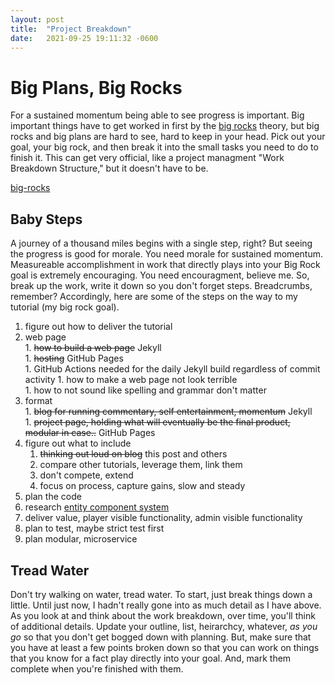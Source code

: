 ```yaml
---
layout: post
title:  "Project Breakdown"
date:   2021-09-25 19:11:32 -0600
---
```


# Big Plans, Big Rocks
For a sustained momentum being able to see progress is important. Big important things have to get worked in first by the [big rocks](big-rocks) theory, but big rocks and big plans are hard to see, hard to keep in your head. Pick out your goal, your big rock, and then break it into the small tasks you need to do to finish it. This can get very official, like a project managment "Work Breakdown Structure," but it doesn't have to be.

[big-rocks](https://jeffshore.com/2011/08/big-rock-theory/)

## Baby Steps
A journey of a thousand miles begins with a single step, right? But seeing the progress is good for morale. You need morale for sustained momentum. Measureable accomplishment in work that directly plays into your Big Rock goal is extremely encouraging. You need encouragment, believe me. So, break up the work, write it down so you don't forget steps. Breadcrumbs, remember? Accordingly, here are some of the steps on the way to my tutorial (my big rock goal).  

1. figure out how to deliver the tutorial  
  1. web page  
    1. ~~how to build a web page~~ Jekyll  
    1. ~~hosting~~ GitHub Pages  
    1. GitHub Actions needed for the daily Jekyll build regardless of commit activity
    1. how to make a web page not look terrible  
    1. how to not sound like spelling and grammar don't matter  
  1. format  
    1. ~~blog for running commentary, self entertainment, momentum~~ Jekyll  
    1. ~~project page, holding what will eventually be the final product, modular in case..~~ GitHub Pages  
1. figure out what to include  
    1. ~~thinking out loud on blog~~ this post and others  
    1. compare other tutorials, leverage them, link them  
    1. don't compete, extend  
    1. focus on process, capture gains, slow and steady  
1. plan the code  
  1. research [entity component system](https://en.wikipedia.org/wiki/Entity_component_system)  
  1. deliver value, player visible functionality, admin visible functionality  
  1. plan to test, maybe strict test first  
  1. plan modular, microservice  

## Tread Water
Don't try walking on water, tread water. To start, just break things down a little. Until just now, I hadn't really gone into as much detail as I have above. As you look at and think about the work breakdown, over time, you'll think of additional details. Update your outline, list, heirarchcy, whatever, *as you go* so that you don't get bogged down with planning. But, make sure that you have at least a few points broken down so that you can work on things that you know for a fact play directly into your goal. And, mark them complete when you're finished with them.  

